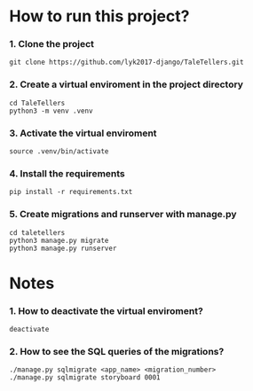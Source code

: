 # How to run this project?

### 1. Clone the project
```
git clone https://github.com/lyk2017-django/TaleTellers.git
```
### 2. Create a virtual enviroment in the project directory
```
cd TaleTellers
python3 -m venv .venv
```
### 3. Activate the virtual enviroment

    source .venv/bin/activate

### 4. Install the requirements

    pip install -r requirements.txt

### 5. Create migrations and runserver with manage.py
    
    cd taletellers
    python3 manage.py migrate
    python3 manage.py runserver
    
# Notes 

### 1. How to deactivate the virtual enviroment?

    deactivate

### 2. How to see the SQL queries of the migrations?

    ./manage.py sqlmigrate <app_name> <migration_number>
    ./manage.py sqlmigrate storyboard 0001
